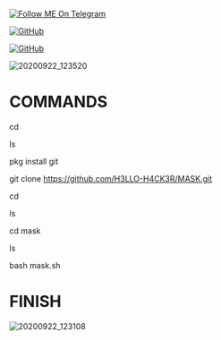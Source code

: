 <a href="https://telegram.im/@H3LLO_H4CK3R"><img title="Follow ME On Telegram" src="https://img.shields.io/badge/Follow Me On Telegram-black?style=for-the-badge&logo=Telegram"></a>

[![GitHub](https://img.shields.io/badge/Github-181717?style=flat-square&logo=github&link=https://github.com/H3LLO-H4CK3R-2)](https://github.com/H3LLO-H4CK3R-2)

[![GitHub](https://img.shields.io/badge/MyRepositories-181717?style=flat-square&logo=github&link=https://github.com/H3LLO-H4CK3R-2?tab=repositories)](https://github.com/H3LLO-H4CK3R-2?tab=repositories)


![20200922_123520](https://user-images.githubusercontent.com/68962528/94108757-7d8c9400-fe5d-11ea-92c3-dec2c7a668c2.jpg)




# COMMANDS

cd

ls

pkg install git 


git clone https://github.com/H3LLO-H4CK3R/MASK.git

cd

ls

cd mask

ls


bash mask.sh

# FINISH

![20200922_123108](https://user-images.githubusercontent.com/68962528/94108843-a6148e00-fe5d-11ea-8839-4ec32d62b598.jpg)

